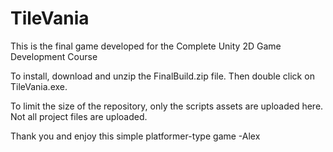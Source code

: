 # TileVania
This is the final game developed for the Complete Unity 2D Game Development Course

To install, download and unzip the FinalBuild.zip file. Then double click on TileVania.exe. 

To limit the size of the repository, only the scripts assets are uploaded here. Not all project files are uploaded. 

Thank you and enjoy this simple platformer-type game
-Alex
